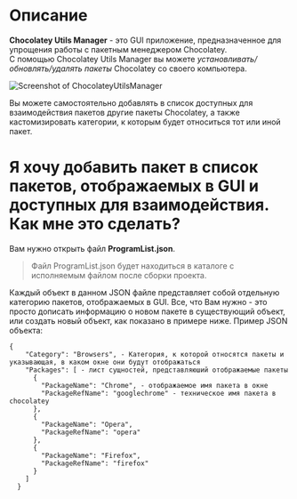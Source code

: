 ﻿# Описание
**Chocolatey Utils Manager** - это GUI приложение, предназначенное для упрощения работы с пакетным менеджером Chocolatey.         
С помощью Chocolatey Utils Manager вы можете *установливать/обновлять/удалять пакеты* Chocolatey со своего компьютера.

![Screenshot of ChocolateyUtilsManager](https://github.com/Maslinin/Chocolatey-Utils-Manager/raw/master/screenshot.png "Screenshot of Chocolatey Utils Manager")

Вы можете самостоятельно добавлять в список доступных для взаимодействия пакетов другие пакеты Chocolatey, 
а также кастомизировать категории, к которым будет относиться тот или иной пакет.

# Я хочу добавить пакет в список пакетов, отображаемых в GUI и доступных для взаимодействия. Как мне это сделать?
Вам нужно открыть файл **ProgramList.json**.

> Файл ProgramList.json будет находиться в каталоге с исполняемым файлом после сборки проекта.    

Каждый объект в данном JSON файле представляет собой отдельную категорию пакетов, отображаемых в GUI.
Все, что Вам нужно - это просто дописать информацию о новом пакете в существующий объект, или создать новый объект, как показано в примере ниже.
Пример JSON объекта:
```
{
    "Category": "Browsers", - Категория, к которой относятся пакеты и указывающая, в каком окне они будут отображаться 
    "Packages": [ - лист сущностей, представляюший отображаемые пакеты
      {
        "PackageName": "Chrome", - отображаемое имя пакета в окне
        "PackageRefName": "googlechrome" - техническое имя пакета в chocolatey
      },
      {
        "PackageName": "Opera",
        "PackageRefName": "opera"
      },
      {
        "PackageName": "Firefox",
        "PackageRefName": "firefox"
      }
    ]
  }
```
